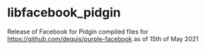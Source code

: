 # libfacebook_pidgin

Release of Facebook for Pidgin compiled files for https://github.com/dequis/purple-facebook as of 15th of May 2021
